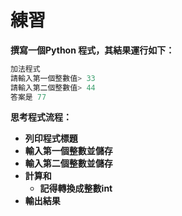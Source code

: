 # 練習

**撰寫一個Python 程式，其結果運行如下：**

```python
加法程式
請輸入第一個整數值> 33
請輸入第二個整數值> 44
答案是 77
```

**思考程式流程：**

* **列印程式標題**
* **輸入第一個整數並儲存**
* **輸入第二個整數並儲存**
* **計算和**
  * **記得轉換成整數int**
* **輸出結果**
